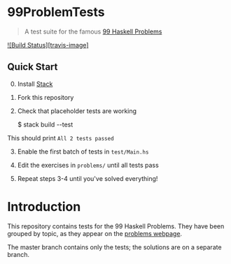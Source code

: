# 99ProblemTests

> A test suite for the famous [99 Haskell Problems](http://https://wiki.haskell.org/H-99:_Ninety-Nine_Haskell_Problems)

[![Build Status][travis-image]][travis-url]

## Quick Start

0. Install [Stack](https://www.haskellstack.org/)

1. Fork this repository

2. Check that placeholder tests are working

    $ stack build --test

  This should print `All 2 tests passed`

3. Enable the first batch of tests in `test/Main.hs`

4. Edit the exercises in `problems/` until all tests pass

5. Repeat steps 3-4 until you've solved everything!



# Introduction

This repository contains tests for the 99 Haskell Problems.
They have been grouped by topic, as they appear on the [problems webpage](http://https://wiki.haskell.org/H-99:_Ninety-Nine_Haskell_Problems).

The master branch contains only the tests; the solutions are on a separate branch.

<!-- ========== -->



<!-- Links and other stuff -->
[travis-url]: https://travis-ci.org/DavideFauri/99problemtests
